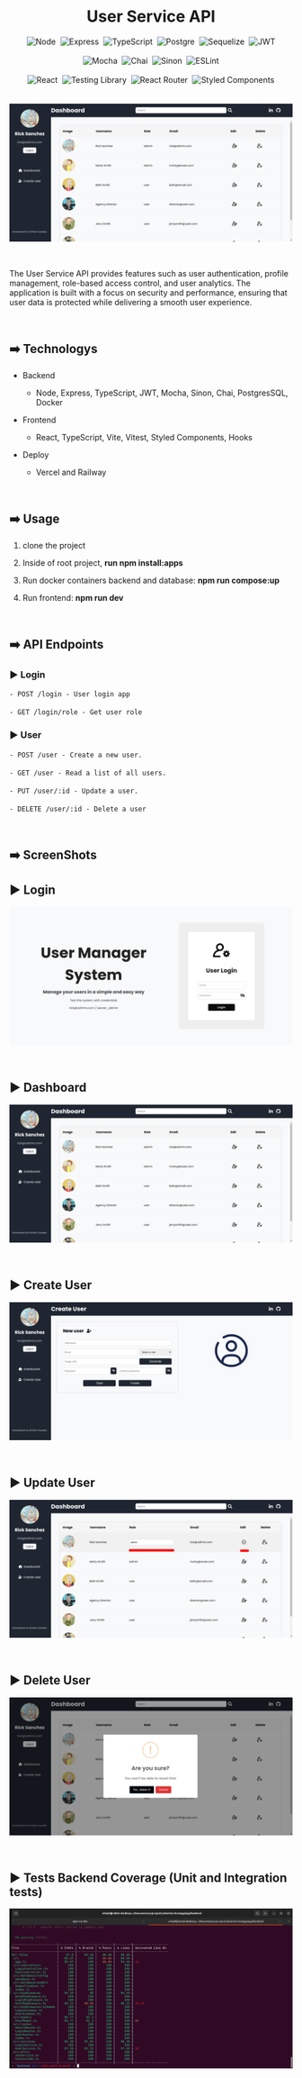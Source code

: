 <div style="display:flex;flex-direction:column;justify-content:center;align-items:center;">

  <h1>User Service API</h1>
  
  <div style="display:flex;flex-direction:row;gap:0.5rem;">

  <img src="https://img.shields.io/badge/Node.js-43853D?style=for-the-badge&logo=node.js&logoColor=white" alt="Node">

  <img src="https://img.shields.io/badge/Express.js-404D59?style=for-the-badge" alt="Express">

  <img src="https://img.shields.io/badge/TypeScript-007ACC?style=for-the-badge&logo=typescript&logoColor=white" alt="TypeScript">

  <img src="https://img.shields.io/badge/PostgreSQL-316192?style=for-the-badge&logo=postgresql&logoColor=white" alt="Postgre">

  <img src="https://img.shields.io/badge/sequelize-323330?style=for-the-badge&logo=sequelize&logoColor=blue" alt="Sequelize">

  <img src="https://img.shields.io/badge/json%20web%20tokens-323330?style=for-the-badge&logo=json-web-tokens&logoColor=pink" alt="JWT">

  </div>

  <br />

  <div style="display:flex;flex-direction:row;gap:0.5rem;">

  <img src="https://img.shields.io/badge/mocha.js-323330?style=for-the-badge&logo=mocha&logoColor=Brown" alt="Mocha">

  <img src="https://img.shields.io/badge/chai.js-323330?style=for-the-badge&logo=chai&logoColor=red" alt="Chai">

  <img src="https://img.shields.io/badge/sinon.js-323330?style=for-the-badge&logo=sinon" alt="Sinon">

  <img src="https://img.shields.io/badge/eslint-3A33D1?style=for-the-badge&logo=eslint&logoColor=white" alt="ESLint">

  </div>

  <br />

  <div style="display:flex;flex-direction:row;gap:0.5rem;">

  <img src="https://img.shields.io/badge/React-20232A?style=for-the-badge&logo=react&logoColor=61DAF" alt="React">

  <img src="https://img.shields.io/badge/testing%20library-323330?style=for-the-badge&logo=testing-library&logoColor=red" alt="Testing Library">

  <img src="https://img.shields.io/badge/React_Router-CA4245?style=for-the-badge&logo=react-router&logoColor=white" alt="React Router">

  <img src="https://img.shields.io/badge/styled--components-DB7093?style=for-the-badge&logo=styled-components&logoColor=white" alt="Styled Components">

  </div>

  <br />
  <br />

  <img width="800" src="app/frontend/src/assets/images/screenshots/dashboard.png">

  <br />
  <br />

</div>

<p>
  The User Service API provides features such as user authentication, profile management, role-based access control, and user analytics. The application is built with a focus on security and performance, ensuring that user data is protected while delivering a smooth user experience.
</p>

<br />

## ➡️ Technologys

- Backend
  - Node, Express, TypeScript, JWT, Mocha, Sinon, Chai, PostgresSQL, Docker

- Frontend
  - React, TypeScript, Vite, Vitest, Styled Components, Hooks

- Deploy
  - Vercel and Railway

<br />

## ➡️ Usage

1. clone the project

2. Inside of root project, <strong>run npm install:apps</strong>

3. Run docker containers backend and database: <strong>npm run compose:up</strong>

4. Run frontend: <strong>npm run dev</strong>

<br />

## ➡️ API Endpoints

### ▶️ Login
```
- POST /login - User login app

- GET /login/role - Get user role
```
### ▶️ User
```
- POST /user - Create a new user.

- GET /user - Read a list of all users.

- PUT /user/:id - Update a user.

- DELETE /user/:id - Delete a user
```
<br />

## ➡️ ScreenShots

## ▶️ Login 

![Dashboard](app/frontend/src/assets/images/screenshots/login.png)

<br />

## ▶️ Dashboard
![Dashboard](app/frontend/src/assets/images/screenshots/dashboard.png)

<br />

## ▶️ Create User
![Dashboard](app/frontend/src/assets/images/screenshots/registerUser.png)

<br />

## ▶️ Update User
![Dashboard](app/frontend/src/assets/images/screenshots/updateUser.png)

<br />

## ▶️ Delete User
![Dashboard](app/frontend/src/assets/images/screenshots/deleteUser.png)

<br />

## ▶️ Tests Backend Coverage (Unit and Integration tests)
![Dashboard](app/frontend/src/assets/images/screenshots/testsBackend.png)